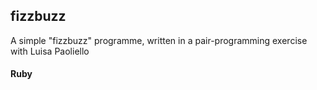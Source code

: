 ## fizzbuzz

A simple "fizzbuzz" programme, written in a pair-programming exercise with Luisa Paoliello

#### Ruby

